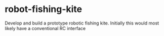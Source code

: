 # robot-fishing-kite
Develop and build a prototype robotic fishing kite. Initially this would most likely have a conventional RC interface
